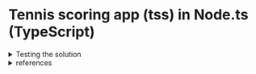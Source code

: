 # Tennis scoring app (tss) in Node.ts (TypeScript)

<details><summary>Testing the solution</summary>

```bash
git clone
cd tennis-scoring/tss-node-ts
npm install
npm run test
npm run tdd # During development
```

</details>

<details><summary>references</summary>

- [How to Set Up a TypeScript + Node.js App in 5 Minutes](https://levelup.gitconnected.com/how-to-set-up-a-typescript-node-js-app-in-5-minutes-93ffee3b1768)
- [Using Mocks for Testing in JavaScript with Sinon.js](https://stackabuse.com/using-mocks-for-testing-in-javascript-with-sinon-js/)- [How to set up a modern JavaScript project [Tutorial]](https://www.robinwieruch.de/javascript-project-setup-tutorial/)
- [The minimal Node.js with Babel Setup](https://www.robinwieruch.de/minimal-node-js-babel-setup)

</details>
